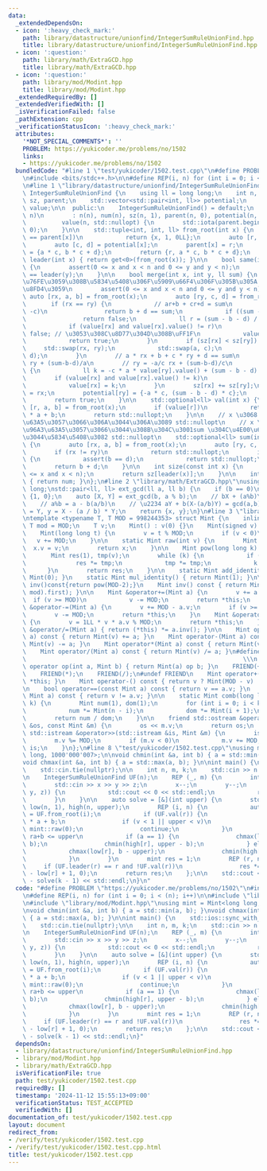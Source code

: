 ```yaml
---
data:
  _extendedDependsOn:
  - icon: ':heavy_check_mark:'
    path: library/datastructure/unionfind/IntegerSumRuleUnionFind.hpp
    title: library/datastructure/unionfind/IntegerSumRuleUnionFind.hpp
  - icon: ':question:'
    path: library/math/ExtraGCD.hpp
    title: library/math/ExtraGCD.hpp
  - icon: ':question:'
    path: library/mod/Modint.hpp
    title: library/mod/Modint.hpp
  _extendedRequiredBy: []
  _extendedVerifiedWith: []
  _isVerificationFailed: false
  _pathExtension: cpp
  _verificationStatusIcon: ':heavy_check_mark:'
  attributes:
    '*NOT_SPECIAL_COMMENTS*': ''
    PROBLEM: https://yukicoder.me/problems/no/1502
    links:
    - https://yukicoder.me/problems/no/1502
  bundledCode: "#line 1 \"test/yukicoder/1502.test.cpp\"\n#define PROBLEM \"https://yukicoder.me/problems/no/1502\"\
    \n#include <bits/stdc++.h>\n\n#define REP(i, n) for (int i = 0; i < (n); i++)\n\
    \n#line 1 \"library/datastructure/unionfind/IntegerSumRuleUnionFind.hpp\"\nclass\
    \ IntegerSumRuleUnionFind {\n    using ll = long long;\n    int n, num;\n    std::vector<int>\
    \ sz, parent;\n    std::vector<std::pair<int, ll>> potential;\n    std::vector<std::optional<ll>>\
    \ value;\n\n  public:\n    IntegerSumRuleUnionFind() = default;\n    IntegerSumRuleUnionFind(int\
    \ n)\n        : n(n), num(n), sz(n, 1), parent(n, 0), potential(n, {1, 0}),\n\
    \          value(n, std::nullopt) {\n        std::iota(parent.begin(), parent.end(),\
    \ 0);\n    }\n\n    std::tuple<int, int, ll> from_root(int x) {\n        if (x\
    \ == parent[x])\n            return {x, 1, 0LL};\n        auto [r, a, b] = from_root(parent[x]);\n\
    \        auto [c, d] = potential[x];\n        parent[x] = r;\n        potential[x]\
    \ = {a * c, b * c + d};\n        return {r, a * c, b * c + d};\n    }\n\n    int\
    \ leader(int x) { return get<0>(from_root(x)); }\n\n    bool same(int x, int y)\
    \ {\n        assert(0 <= x and x < n and 0 <= y and y < n);\n        return leader(x)\
    \ == leader(y);\n    }\n\n    bool merge(int x, int y, ll sum) {\n        // \u77DB\
    \u76FE\u3059\u308B\u5834\u5408\u306F\u5909\u66F4\u306F\u305B\u305A false \u3092\
    \u8FD4\u3059\n        assert(0 <= x and x < n and 0 <= y and y < n);\n       \
    \ auto [rx, a, b] = from_root(x);\n        auto [ry, c, d] = from_root(y);\n \
    \       if (rx == ry) {\n            // ar+b + cr+d = sum\n            if (a ==\
    \ -c)\n                return b + d == sum;\n            if ((sum - b - d) & 1)\n\
    \                return false;\n            ll r = (sum - b - d) / (a + c);\n\
    \            if (value[rx] and value[rx].value() != r)\n                return\
    \ false; // \u3053\u308C\u8D77\u304D\u308B\uFF1F\n            value[rx] = r;\n\
    \            return true;\n        }\n        if (sz[rx] < sz[ry]) {\n       \
    \     std::swap(rx, ry);\n            std::swap(a, c);\n            std::swap(b,\
    \ d);\n        }\n        // a * rx + b + c * ry + d == sum\n        // rx = -c/a\
    \ ry + (sum-b-d)/a\n        // ry = -a/c rx + (sum-b-d)/c\n        if (value[ry])\
    \ {\n            ll k = -c * a * value[ry].value() + (sum - b - d) * a;\n    \
    \        if (value[rx] and value[rx].value() != k)\n                return false;\n\
    \            value[rx] = k;\n        }\n        sz[rx] += sz[ry];\n        parent[ry]\
    \ = rx;\n        potential[ry] = {-a * c, (sum - b - d) * c};\n        num--;\n\
    \        return true;\n    }\n\n    std::optional<ll> val(int x) {\n        auto\
    \ [r, a, b] = from_root(x);\n        if (value[r])\n            return value[r].value()\
    \ * a + b;\n        return std::nullopt;\n    }\n\n    // x \u3068 y \u304C\u96A3\
    \u63A5\u3057\u3066\u306A\u3044\u306A\u3089 std::nullopt\n    // x \u3068 y \u304C\
    \u96A3\u63A5\u3057\u3066\u3044\u308B\u304C\u3001sum \u304C\u4E00\u610F\u3067\u306A\
    \u3044\u5834\u5408\u3082 std::nullopt\n    std::optional<ll> sum(int x, int y)\
    \ {\n        auto [rx, a, b] = from_root(x);\n        auto [ry, c, d] = from_root(y);\n\
    \        if (rx != ry)\n            return std::nullopt;\n        if (a == c)\
    \ {\n            assert(b == d);\n            return std::nullopt;\n        }\n\
    \        return b + d;\n    }\n\n    int size(const int x) {\n        assert(0\
    \ <= x and x < n);\n        return sz[leader(x)];\n    }\n\n    int count() const\
    \ { return num; }\n};\n#line 2 \"library/math/ExtraGCD.hpp\"\nusing ll = long\
    \ long;\nstd::pair<ll, ll> ext_gcd(ll a, ll b) {\n    if (b == 0)\n        return\
    \ {1, 0};\n    auto [X, Y] = ext_gcd(b, a % b);\n    // bX + (a%b)Y = gcd(a,b)\n\
    \    // a%b = a - b(a/b)\n    // \u2234 aY + b(X-(a/b)Y) = gcd(a,b)\n    ll x\
    \ = Y, y = X - (a / b) * Y;\n    return {x, y};\n}\n#line 3 \"library/mod/Modint.hpp\"\
    \ntemplate <typename T, T MOD = 998244353> struct Mint {\n    inline static constexpr\
    \ T mod = MOD;\n    T v;\n    Mint() : v(0) {}\n    Mint(signed v) : v(v) {}\n\
    \    Mint(long long t) {\n        v = t % MOD;\n        if (v < 0)\n         \
    \   v += MOD;\n    }\n\n    static Mint raw(int v) {\n        Mint x;\n      \
    \  x.v = v;\n        return x;\n    }\n\n    Mint pow(long long k) const {\n \
    \       Mint res(1), tmp(v);\n        while (k) {\n            if (k & 1)\n  \
    \              res *= tmp;\n            tmp *= tmp;\n            k >>= 1;\n  \
    \      }\n        return res;\n    }\n\n    static Mint add_identity() { return\
    \ Mint(0); }\n    static Mint mul_identity() { return Mint(1); }\n\n    // Mint\
    \ inv()const{return pow(MOD-2);}\n    Mint inv() const { return Mint(ext_gcd(v,\
    \ mod).first); }\n\n    Mint &operator+=(Mint a) {\n        v += a.v;\n      \
    \  if (v >= MOD)\n            v -= MOD;\n        return *this;\n    }\n    Mint\
    \ &operator-=(Mint a) {\n        v += MOD - a.v;\n        if (v >= MOD)\n    \
    \        v -= MOD;\n        return *this;\n    }\n    Mint &operator*=(Mint a)\
    \ {\n        v = 1LL * v * a.v % MOD;\n        return *this;\n    }\n    Mint\
    \ &operator/=(Mint a) { return (*this) *= a.inv(); }\n\n    Mint operator+(Mint\
    \ a) const { return Mint(v) += a; }\n    Mint operator-(Mint a) const { return\
    \ Mint(v) -= a; }\n    Mint operator*(Mint a) const { return Mint(v) *= a; }\n\
    \    Mint operator/(Mint a) const { return Mint(v) /= a; }\n#define FRIEND(op)\
    \                                                             \\\n    friend Mint\
    \ operator op(int a, Mint b) { return Mint(a) op b; }\n    FRIEND(+);\n    FRIEND(-);\n\
    \    FRIEND(*);\n    FRIEND(/);\n#undef FRIEND\n    Mint operator+() const { return\
    \ *this; }\n    Mint operator-() const { return v ? Mint(MOD - v) : Mint(v); }\n\
    \n    bool operator==(const Mint a) const { return v == a.v; }\n    bool operator!=(const\
    \ Mint a) const { return v != a.v; }\n\n    static Mint comb(long long n, int\
    \ k) {\n        Mint num(1), dom(1);\n        for (int i = 0; i < k; i++) {\n\
    \            num *= Mint(n - i);\n            dom *= Mint(i + 1);\n        }\n\
    \        return num / dom;\n    }\n\n    friend std::ostream &operator<<(std::ostream\
    \ &os, const Mint &m) {\n        os << m.v;\n        return os;\n    }\n    friend\
    \ std::istream &operator>>(std::istream &is, Mint &m) {\n        is >> m.v;\n\
    \        m.v %= MOD;\n        if (m.v < 0)\n            m.v += MOD;\n        return\
    \ is;\n    }\n};\n#line 8 \"test/yukicoder/1502.test.cpp\"\nusing mint = Mint<long\
    \ long, 1000'000'007>;\n\nvoid chmin(int &a, int b) { a = std::min(a, b); }\n\
    void chmax(int &a, int b) { a = std::max(a, b); }\n\nint main() {\n    std::ios::sync_with_stdio(false);\n\
    \    std::cin.tie(nullptr);\n\n    int n, m, k;\n    std::cin >> n >> m >> k;\n\
    \n    IntegerSumRuleUnionFind UF(n);\n    REP (_, m) {\n        int x, y, z;\n\
    \        std::cin >> x >> y >> z;\n        x--;\n        y--;\n        if (!UF.merge(x,\
    \ y, z)) {\n            std::cout << 0 << std::endl;\n            return 0;\n\
    \        }\n    }\n\n    auto solve = [&](int upper) {\n        std::vector<int>\
    \ low(n, 1), high(n, upper);\n        REP (i, n) {\n            auto [r, a, b]\
    \ = UF.from_root(i);\n            if (UF.val(r)) {\n                int v = UF.val(r).value()\
    \ * a + b;\n                if (v < 1 || upper < v)\n                    return\
    \ mint::raw(0);\n                continue;\n            }\n            // 1 <=\
    \ ra+b <= upper\n            if (a == 1) {\n                chmax(low[r], 1 -\
    \ b);\n                chmin(high[r], upper - b);\n            } else {\n    \
    \            chmax(low[r], b - upper);\n                chmin(high[r], b - 1);\n\
    \            }\n        }\n        mint res = 1;\n        REP (r, n)\n       \
    \     if (UF.leader(r) == r and !UF.val(r))\n                res *= std::max(high[r]\
    \ - low[r] + 1, 0);\n        return res;\n    };\n\n    std::cout << solve(k)\
    \ - solve(k - 1) << std::endl;\n}\n"
  code: "#define PROBLEM \"https://yukicoder.me/problems/no/1502\"\n#include <bits/stdc++.h>\n\
    \n#define REP(i, n) for (int i = 0; i < (n); i++)\n\n#include \"library/datastructure/unionfind/IntegerSumRuleUnionFind.hpp\"\
    \n#include \"library/mod/Modint.hpp\"\nusing mint = Mint<long long, 1000'000'007>;\n\
    \nvoid chmin(int &a, int b) { a = std::min(a, b); }\nvoid chmax(int &a, int b)\
    \ { a = std::max(a, b); }\n\nint main() {\n    std::ios::sync_with_stdio(false);\n\
    \    std::cin.tie(nullptr);\n\n    int n, m, k;\n    std::cin >> n >> m >> k;\n\
    \n    IntegerSumRuleUnionFind UF(n);\n    REP (_, m) {\n        int x, y, z;\n\
    \        std::cin >> x >> y >> z;\n        x--;\n        y--;\n        if (!UF.merge(x,\
    \ y, z)) {\n            std::cout << 0 << std::endl;\n            return 0;\n\
    \        }\n    }\n\n    auto solve = [&](int upper) {\n        std::vector<int>\
    \ low(n, 1), high(n, upper);\n        REP (i, n) {\n            auto [r, a, b]\
    \ = UF.from_root(i);\n            if (UF.val(r)) {\n                int v = UF.val(r).value()\
    \ * a + b;\n                if (v < 1 || upper < v)\n                    return\
    \ mint::raw(0);\n                continue;\n            }\n            // 1 <=\
    \ ra+b <= upper\n            if (a == 1) {\n                chmax(low[r], 1 -\
    \ b);\n                chmin(high[r], upper - b);\n            } else {\n    \
    \            chmax(low[r], b - upper);\n                chmin(high[r], b - 1);\n\
    \            }\n        }\n        mint res = 1;\n        REP (r, n)\n       \
    \     if (UF.leader(r) == r and !UF.val(r))\n                res *= std::max(high[r]\
    \ - low[r] + 1, 0);\n        return res;\n    };\n\n    std::cout << solve(k)\
    \ - solve(k - 1) << std::endl;\n}"
  dependsOn:
  - library/datastructure/unionfind/IntegerSumRuleUnionFind.hpp
  - library/mod/Modint.hpp
  - library/math/ExtraGCD.hpp
  isVerificationFile: true
  path: test/yukicoder/1502.test.cpp
  requiredBy: []
  timestamp: '2024-11-12 15:55:13+09:00'
  verificationStatus: TEST_ACCEPTED
  verifiedWith: []
documentation_of: test/yukicoder/1502.test.cpp
layout: document
redirect_from:
- /verify/test/yukicoder/1502.test.cpp
- /verify/test/yukicoder/1502.test.cpp.html
title: test/yukicoder/1502.test.cpp
---
```

